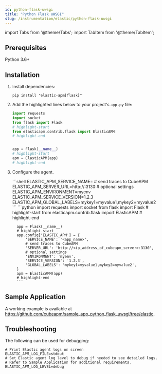 ```yaml
---
id: python-flask-uwsgi
title: "Python Flask uWSGI"
slug: /instrumentation/elastic/python-flask-uwsgi
---
```


import Tabs from '@theme/Tabs';
import TabItem from '@theme/TabItem';

## Prerequisites

Python 3.6+

## Installation

1. Install dependencies:

   ```shell
   pip install "elastic-apm[flask]"
   ```

1. Add the highlighted lines below to your project's `app.py` file:

   ```python
   import requests
   import socket
   from flask import Flask
   # highlight-start
   from elasticapm.contrib.flask import ElasticAPM
   # highlight-end


   app = Flask(__name__)
   # highlight-start
   apm = ElasticAPM(app)
   # highlight-end
   ```

1. Configure the agent.

   <Tabs>
      <TabItem value="env" label="Environment Variables">
         ```shell
         ELASTIC_APM_SERVICE_NAME=<app_name>
         # send traces to CubeAPM
         ELASTIC_APM_SERVER_URL=http://<ip_address_of_cubeapm_server>:3130
         # optional settings
         ELASTIC_APM_ENVIRONMENT=myenv
         ELASTIC_APM_SERVICE_VERSION=1.2.3
         ELASTIC_APM_GLOBAL_LABELS=mykey1=myvalue1,mykey2=myvalue2
         ```
      </TabItem>  
      <TabItem value="file" label="Code">
         ```python
         import requests
         import socket
         from flask import Flask
         # highlight-start
         from elasticapm.contrib.flask import ElasticAPM
         # highlight-end

         app = Flask(__name__)
         # highlight-start
         app.config['ELASTIC_APM'] = {
             'SERVICE_NAME': '<app_name>',
             # send traces to CubeAPM
             'SERVER_URL': 'http://<ip_address_of_cubeapm_server>:3130',
             # optional settings
             'ENVIRONMENT': 'myenv',
             'SERVICE_VERSION': '1.2.3',
             'GLOBAL_LABELS': 'mykey1=myvalue1,mykey2=myvalue2',
         }
         apm = ElasticAPM(app)
         # highlight-end
         ```
      </TabItem>

   </Tabs>

## Sample Application

A working example is available at https://github.com/cubeapm/sample_app_python_flask_uwsgi/tree/elastic.

## Troubleshooting

The following can be used for debugging:

```shell
# Print Elastic agent logs on screen
ELASTIC_APM_LOG_FILE=stdout
# Set Elastic agent log level to debug if needed to see detailed logs.
# Refer to Sample Application for additional requirements.
ELASTIC_APM_LOG_LEVEL=debug
```